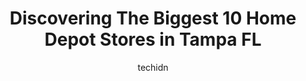 ---
layout: ampstory
image: https://i0.wp.com/www.depkes.org/wp-content/uploads/2023/06/home-depot-0-in-tampa-fl-1685965438.jpeg?resize=640,853
author: techidn
featured: false
description: Discover the impressive array of Home Depot options in Tampa FL, where you can find 10 of the largest Home Depot establishments in the area. From renowned classics to hidden gems, Tampa FL o
title: Discovering The Biggest 10 Home Depot Stores in Tampa FL
cover:
   title: Discovering The Biggest 10 Home Depot Stores in Tampa FL
   subtitle: Rickpate
   background: https://www.depkes.org/wp-content/uploads/2023/06/home-depot-0-in-tampa-fl-1685965438.jpeg

pages: 
 - layout: thirds
   top: <h1>#1 The Home Depot</h1>
   bottom: "<p>Got some stuff today for some yard work. I found so many plants🪴 and flowers 💐 I just adore and I hope to talk my husband in to loveing to. so I can buy them with o</p>"
   background: https://www.depkes.org/wp-content/uploads/2023/06/home-depot-1-in-tampa-fl-1685965439.jpeg
   backgroundblur: true
 - layout: thirds
   top: <h1>#2 The Home Depot</h1>
   bottom: "<p>1712 N Dale Mabry Hwy, Tampa, FL 33607, United States</p>"
   background: https://www.depkes.org/wp-content/uploads/2023/06/home-depot-2-in-tampa-fl-1685965439.jpeg
   cta:
      link: https://www.depkes.org/blog/discovering-the-biggest-10-home-depot-stores-in-tampa-fl/
      text: Discovering The Biggest 10 Home Depot Stores in Tampa FL
 - layout: thirds
   top: <h1>#3 The Home Depot</h1>
   bottom: "<p>16121 N Dale Mabry Hwy, Tampa, FL 33618, United States</p>"
   background: https://www.depkes.org/wp-content/uploads/2023/06/home-depot-3-in-tampa-fl-1685965439.jpeg
   cta:
      link: https://www.depkes.org/blog/discovering-the-biggest-10-home-depot-stores-in-tampa-fl/
      text: Discovering The Biggest 10 Home Depot Stores in Tampa FL
 - layout: thirds
   top: <h1>#4 The Home Depot</h1>
   bottom: "<p>6730 Memorial Hwy, Tampa, FL 33615, United States</p>"
   background: https://images.unsplash.com/photo-1608411404720-c8f0417bcdba?ixlib=rb-4.0.3&ixid=MnwxMjA3fDB8MHxwaG90by1wYWdlfHx8fGVufDB8fHx8&auto=format&fit=crop&w=640&h=853&q=80
   cta:
      link: https://www.depkes.org/blog/discovering-the-biggest-10-home-depot-stores-in-tampa-fl/
      text: Discovering The Biggest 10 Home Depot Stores in Tampa FL
 - layout: thirds
   top: <h1>#5 The Home Depot</h1>
   bottom: "<p>17601 Bruce B Downs Blvd, Tampa, FL 33647, United States</p>"
   background: https://plus.unsplash.com/premium_photo-1664640458616-3c74f8cb4589?ixlib=rb-4.0.3&ixid=MnwxMjA3fDB8MHxwaG90by1wYWdlfHx8fGVufDB8fHx8&auto=format&fit=crop&w=640&h=853&q=80
   cta:
      link: https://www.depkes.org/blog/discovering-the-biggest-10-home-depot-stores-in-tampa-fl/
      text: Discovering The Biggest 10 Home Depot Stores in Tampa FL
 - layout: thirds
   top: <h1>#6 The Home Depot</h1>
   bottom: "<p>5125 S Dale Mabry Hwy, Tampa, FL 33611, United States</p>"
   background: https://images.unsplash.com/photo-1462556791646-c201b8241a94?ixlib=rb-4.0.3&ixid=MnwxMjA3fDB8MHxwaG90by1wYWdlfHx8fGVufDB8fHx8&auto=format&fit=crop&w=640&h=853&q=80
   cta:
      link: https://www.depkes.org/blog/discovering-the-biggest-10-home-depot-stores-in-tampa-fl/
      text: Discovering The Biggest 10 Home Depot Stores in Tampa FL
 - layout: thirds
   top: <h1>#7 Garden Center at The Home Depot</h1>
   bottom: "<p>8815 N Florida Ave, Tampa, FL 33604, United States</p>"
   background: https://images.unsplash.com/photo-1533998839656-76f5e4b2bccb?ixlib=rb-4.0.3&ixid=MnwxMjA3fDB8MHxwaG90by1wYWdlfHx8fGVufDB8fHx8&auto=format&fit=crop&w=640&h=853&q=80
   cta:
      link: https://www.depkes.org/blog/discovering-the-biggest-10-home-depot-stores-in-tampa-fl/
      text: Discovering The Biggest 10 Home Depot Stores in Tampa FL
 - layout: thirds
   middle: Continue reading...
   background: https://images.unsplash.com/photo-1580610447943-1bfbef5efe07?ixlib=rb-4.0.3&ixid=MnwxMjA3fDB8MHxwaG90by1wYWdlfHx8fGVufDB8fHx8&auto=format&fit=crop&w=640&h=853&q=80
   cta:
      link: https://www.depkes.org/blog/discovering-the-biggest-10-home-depot-stores-in-tampa-fl/
      text: Discovering The Biggest 10 Home Depot Stores in Tampa FL
      
---